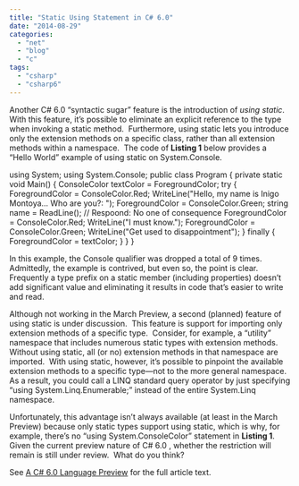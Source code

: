 ```yaml
---
title: "Static Using Statement in C# 6.0"
date: "2014-08-29"
categories: 
  - "net"
  - "blog"
  - "c"
tags: 
  - "csharp"
  - "csharp6"
---
```


Another C# 6.0 “syntactic sugar” feature is the introduction of _using_ _static_.  With this feature, it’s possible to eliminate an explicit reference to the type when invoking a static method.  Furthermore, using static lets you introduce only the extension methods on a specific class, rather than all extension methods within a namespace.  The code of **Listing 1** below provides a “Hello World” example of using static on System.Console.

using System;
using System.Console;
public class Program
{
    private static void Main()
    {
        ConsoleColor textColor = ForegroundColor;
        try
        {
            ForegroundColor = ConsoleColor.Red;
            WriteLine("Hello, my name is Inigo Montoya...  Who are you?: ");
            ForegroundColor = ConsoleColor.Green;
            string name = ReadLine(); // Respoond: No one of consequence
            ForegroundColor = ConsoleColor.Red;
            WriteLine("I must know.");
            ForegroundColor = ConsoleColor.Green;
            WriteLine("Get used to disappointment");
        }
        finally
        {
            ForegroundColor = textColor;
        }
    }
}

In this example, the Console qualifier was dropped a total of 9 times.  Admittedly, the example is contrived, but even so, the point is clear.  Frequently a type prefix on a static member (including properties) doesn’t add significant value and eliminating it results in code that’s easier to write and read.

Although not working in the March Preview, a second (planned) feature of using static is under discussion.  This feature is support for importing only extension methods of a specific type.  Consider, for example, a “utility” namespace that includes numerous static types with extension methods.  Without using static, all (or no) extension methods in that namespace are imported.  With using static, however, it’s possible to pinpoint the available extension methods to a specific type—not to the more general namespace.  As a result, you could call a LINQ standard query operator by just specifying “using System.Linq.Enumerable;” instead of the entire System.Linq namespace.

Unfortunately, this advantage isn’t always available (at least in the March Preview) because only static types support using static, which is why, for example, there’s no “using System.ConsoleColor” statement in **Listing 1**.  Given the current preview nature of C# 6.0 , whether the restriction will remain is still under review.  What do you think?

See [A C# 6.0 Language Preview](https://msdn.microsoft.com/en-us/magazine/dn683793.aspx) for the full article text.
